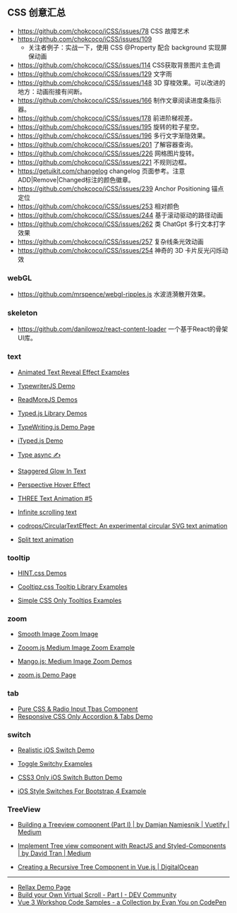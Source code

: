 
## CSS 创意汇总
- https://github.com/chokcoco/iCSS/issues/78 CSS 故障艺术
- https://github.com/chokcoco/iCSS/issues/109
  - 关注者例子：实战一下，使用 CSS @Property 配合 background 实现屏保动画
- https://github.com/chokcoco/iCSS/issues/114 CSS获取背景图片主色调
- https://github.com/chokcoco/iCSS/issues/129 文字雨
- https://github.com/chokcoco/iCSS/issues/148 3D 穿梭效果。可以改进的地方：动画衔接有间断。
- https://github.com/chokcoco/iCSS/issues/166 制作文章阅读进度条指示器。
- https://github.com/chokcoco/iCSS/issues/178 前进阶梯视差。
- https://github.com/chokcoco/iCSS/issues/195 旋转的粒子星空。
- https://github.com/chokcoco/iCSS/issues/196 多行文字渐隐效果。
- https://github.com/chokcoco/iCSS/issues/201 了解容器查询。
- https://github.com/chokcoco/iCSS/issues/226 网格图片旋转。
- https://github.com/chokcoco/iCSS/issues/221 不规则边框。
- https://getuikit.com/changelog changelog 页面参考。注意 ADD|Remove|Changed标注的颜色徽章。
- https://github.com/chokcoco/iCSS/issues/239 Anchor Positioning 锚点定位
- https://github.com/chokcoco/iCSS/issues/253 相对颜色
- https://github.com/chokcoco/iCSS/issues/244 基于滚动驱动的路径动画
- https://github.com/chokcoco/iCSS/issues/262 类 ChatGpt 多行文本打字效果
- https://github.com/chokcoco/iCSS/issues/257 复杂线条光效动画
- https://github.com/chokcoco/iCSS/issues/254 神奇的 3D 卡片反光闪烁动效

### webGL

- https://github.com/mrspence/webgl-ripples.js 水波涟漪散开效果。

### skeleton
- https://github.com/danilowoz/react-content-loader 一个基于React的骨架UI库。

### text

- [Animated Text Reveal Effect Examples](https://www.cssscript.com/demo/animated-text-reveal-effect/)
- [TypewriterJS Demo](https://www.cssscript.com/demo/simple-typewriter-effect-pure-javascript-typewriterjs/)

- [ReadMoreJS Demos](https://www.cssscript.com/demo/read-more-read-less-functionality-in-pure-javascript-readmore-js/)

- [Typed.js Library Demos](https://www.cssscript.com/demo/highly-configurable-text-typing-library-typed-js/)

- [TypeWriting.js Demo Page](https://www.cssscript.com/demo/terminal-style-text-typing-animation-typewriting-js/)

- [iTyped.js Demo](https://www.cssscript.com/demo/pure-js-text-rotator-typing-deleting-effects-ityped-js/)

- [Type async ✍](https://codepen.io/FelixLuciano/pen/PoqdMKP)

- [Staggered Glow In Text](https://codepen.io/alphardex/pen/Exxodoq)
- [Perspective Hover Effect](https://codepen.io/vadymhimself/pen/vwgKqO)

- [THREE Text Animation #5](https://codepen.io/zadvorsky/pen/BKJQep)

- [Infinite scrolling text](https://codepen.io/Praefect/pen/MWwjoJL)

- [codrops/CircularTextEffect: An experimental circular SVG text animation](https://github.com/codrops/CircularTextEffect)

- [Split text animation](https://codepen.io/buihoang91tin/pen/EmqjeZ)

### tooltip

- [HINT.css Demos](https://www.cssscript.com/demo/create-animated-tooltips-with-pure-csscss3-hint-css/)
- [Cooltipz.css Tooltip Library Examples](https://www.cssscript.com/demo/tooltip-library-cooltipz/)

- [Simple CSS Only Tooltips Examples](https://www.cssscript.com/demo/simple-css-only-tooltips/)

### zoom

- [Smooth Image Zoom Image](https://www.cssscript.com/demo/smooth-image-zoom/)
- [Zooom.js Medium Image Zoom Example](https://www.cssscript.com/demo/zoom-imag-medium/)

- [Mango.js: Medium Image Zoom Demos](https://www.cssscript.com/demo/medium-image-zoom-javascript-mango/)

- [zoom.js Demo Page](https://www.cssscript.com/demo/medium-like-image-zoom-pure-javascript-zoom-js/)

### tab

- [Pure CSS & Radio Input Tbas Component](https://www.cssscript.com/demo/create-responsive-tabs-component-using-css-radio-input/)
- [Responsive CSS Only Accordion & Tabs Demo](https://www.cssscript.com/demo/responsive-css-accordion-tabs-component/)

### switch

- [Realistic iOS Switch Demo](https://www.cssscript.com/demo/realistic-ios-switch-pure-css/)
- [Toggle Switchy Examples](https://www.cssscript.com/demo/checkbox-toggle-switchy/)

- [CSS3 Only iOS Switch Button Demo](https://www.cssscript.com/demo/css3-ios-switch-button/)

- [iOS Style Switches For Bootstrap 4 Example](https://www.cssscript.com/demo/ios-style-switches-bootstrap-4/)

### TreeView

- [Building a Treeview component (Part I) | by Damjan Namjesnik | Vuetify | Medium](https://medium.com/vuetify/building-a-treeview-component-part-i-93d19733682f)
- [Implement Tree view component with ReactJS and Styled-Components | by David Tran | Medium](https://medium.com/@davidtranwd/implement-tree-view-component-with-reactjs-and-styled-components-5eea3b1603cf)

- [Creating a Recursive Tree Component in Vue.js | DigitalOcean](https://www.digitalocean.com/community/tutorials/vuejs-recursive-components)

---

- [Rellax Demo Page](https://www.cssscript.com/demo/lightweight-vanilla-javascript-parallax-library-rellax/)
- [Build your Own Virtual Scroll - Part I - DEV Community](https://dev.to/adamklein/build-your-own-virtual-scroll-part-i-11ib)
- [Vue 3 Workshop Code Samples - a Collection by Evan You on CodePen](https://codepen.io/collection/DkxpbE)